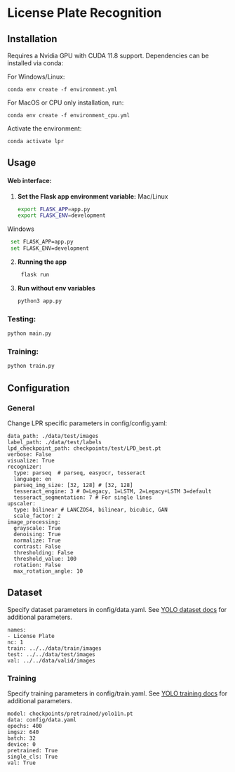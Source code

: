 # License Plate Recognition

## Installation

Requires a Nvidia GPU with CUDA 11.8 support. Dependencies can be installed via conda:

For Windows/Linux:

```
conda env create -f environment.yml
```

For MacOS or CPU only installation, run:

```
conda env create -f environment_cpu.yml
```

Activate the environment:
```
conda activate lpr
```

## Usage

#### Web interface:

1. **Set the Flask app environment variable:**
  Mac/Linux

   ```bash
   export FLASK_APP=app.py
   export FLASK_ENV=development

   ```
  Windows

  ```bash
   set FLASK_APP=app.py
   set FLASK_ENV=development

   ```

2. **Running the app**

   ```bash
    flask run
   ```

3. **Run without env variables**
   ```bash
   python3 app.py
   ```

### Testing:

```bash
python main.py
```

### Training:

```bash
python train.py
```

## Configuration

### General

Change LPR specific parameters in config/config.yaml:
```
data_path: ./data/test/images
label_path: ./data/test/labels
lpd_checkpoint_path: checkpoints/test/LPD_best.pt
verbose: False
visualize: True
recognizer: 
  type: parseq  # parseq, easyocr, tesseract
  language: en
  parseq_img_size: [32, 128] # [32, 128]
  tesseract_engine: 3 # 0=Legacy, 1=LSTM, 2=Legacy+LSTM 3=default
  tesseract_segmentation: 7 # For single lines
upscaler:
  type: bilinear # LANCZOS4, bilinear, bicubic, GAN
  scale_factor: 2
image_processing:
  grayscale: True
  denoising: True
  normalize: True
  contrast: False
  thresholding: False
  threshold_value: 100
  rotation: False
  max_rotation_angle: 10
```

## Dataset

Specify dataset parameters in config/data.yaml. See [YOLO dataset docs](https://docs.ultralytics.com/datasets/detect/) for additional parameters.

```
names:
- License Plate
nc: 1
train: ../../data/train/images
test: ../../data/test/images
val: ../../data/valid/images
```

### Training

Specify training parameters in config/train.yaml. See [YOLO training docs](https://docs.ultralytics.com/modes/train/#train-settings) for additional parameters.

```
model: checkpoints/pretrained/yolo11n.pt
data: config/data.yaml
epochs: 400
imgsz: 640
batch: 32
device: 0
pretrained: True
single_cls: True
val: True
```


